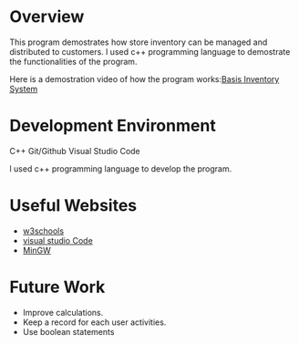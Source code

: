 # Overview

This program demostrates how store inventory can be managed and distributed to customers. l used c++ programming language to demostrate the functionalities of the program.


Here is a demostration video of how the program works:[Basis Inventory System](http://youtube.link.goes.here)

# Development Environment

C++
Git/Github
Visual Studio Code

l used c++ programming language to develop the program.

# Useful Websites



- [w3schools](https://www.w3schools.com/cpp/default.asp)
- [visual studio Code](https://code.visualstudio.com/Download)
- [MinGW](https://sourceforge.net/projects/mingw/)

# Future Work
- Improve calculations.
- Keep a record for each user activities.
- Use boolean statements